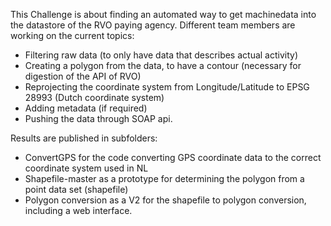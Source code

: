This Challenge is about finding an automated way to get machinedata into the datastore of the RVO paying agency. 
Different team members are working on the current topics:

- Filtering raw data (to only have data that describes actual activity)
- Creating a polygon from the data, to have a contour (necessary for digestion of the API of RVO)
- Reprojecting the coordinate system from Longitude/Latitude to EPSG 28993 (Dutch coordinate system)
- Adding metadata (if required)
- Pushing the data through SOAP api.

Results are published in subfolders:

- ConvertGPS for the code converting GPS coordinate data to the correct coordinate system used in NL
- Shapefile-master as a prototype for determining the polygon from a point data set (shapefile)
- Polygon conversion as a V2 for the shapefile to polygon conversion, including a web interface.